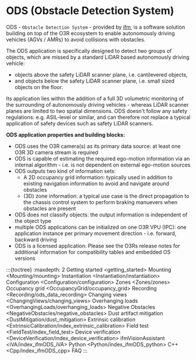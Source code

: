 # ODS (Obstacle Detection System)


ODS - `Obstacle Detection System` - provided by [ifm](https://www.ifm.com), is a software solution building on top of the O3R ecosystem to enable autonomously driving vehicles (AGVs / AMRs) to avoid collisions with obstacles.

The ODS application is specifically designed to detect two groups of objects, which are missed by a standard LiDAR based autonomously driving vehicle:

+ objects above the safety LiDAR scanner plane, i.e. cantilevered objects,
+ and objects below the safety LiDAR scanner plane, i.e. small sized objects on the floor.

Its application lies within the addition of a full 3D volumetric monitoring of the surrounding of autonomously driving vehicles - whereas LiDAR scanner planes are limited to two spatial dimensions.
ODS doesn't follow any safety regulations: e.g. ASIL-level or similar, and can therefore not replace a typical application of safety devices such as safety LiDAR scanners.


**ODS application properties and building blocks:**
+ ODS uses the O3R camera(s) as its primary data source: at least one O3R 3D camera stream is required
+ ODS is capable of estimating the required ego-motion information via an internal algorithm - i.e. is not dependent on external ego-motion sources
+ ODS outputs two kind of information sets:
   + A 2D occupancy grid information: typically used in addition to existing navigation information to avoid and navigate around obstacles
   + (3D) zone information: a typical use case is the direct propagation to the chassis control system to perform braking manuevers when obstacles are present
+ ODS does not classify objects: the output information is independent of the object type
+ multiple ODS applications can be initialized on one O3R VPU (IPC): one application instance per primary movement direction - i.e. forward, backward driving
+ ODS is a licensed application: Please see the O3Rs release notes for additional information for compatibility tables and embedded OS versions



<!-- TODOOO ## Demonstration Videos -->

<!-- TODOOO ## Essential Reading for various phases of ODS integration -->


:::{toctree}
    :maxdepth: 2
Getting started <getting_started>
Mounting <Mounting/mounting>
Instantiation <Instantiation/instantiation>
Configuration <Configuration/configuration>
Zones <Zones/zones>
Occupancy grid <OccupancyGrid/occupancy_grid>
Recording <Recording/ods_data_recording>
Changing views <ChangingViews/changing_views>
Overhanging loads <OverhangingLoads/overhanging_loads>
Negative Obstacles <NegativeObstacles/negative_obstacles>
Dust artifact mitigation <DustMitigation/dust_mitigation>
Extrinsic calibration <ExtrinsicCalibration/index_extrinsic_calibration>
Field test <FieldTest/index_field_test>
Device verification <DeviceVerification/index_device_verification>
ifmVisionAssistant <iVA/index_ifmODS_iVA>
Python <Python/index_ifmODS_python>
C++ <Cpp/index_ifmODS_cpp>
FAQ <faq>
:::
